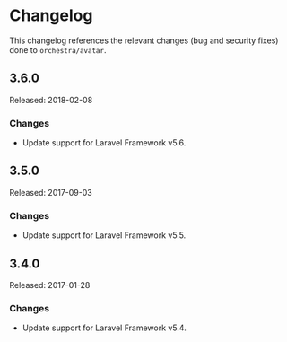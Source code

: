 # Changelog

This changelog references the relevant changes (bug and security fixes) done to `orchestra/avatar`.

## 3.6.0

Released: 2018-02-08

### Changes

* Update support for Laravel Framework v5.6.

## 3.5.0

Released: 2017-09-03

### Changes

* Update support for Laravel Framework v5.5.

## 3.4.0

Released: 2017-01-28

### Changes

* Update support for Laravel Framework v5.4.
